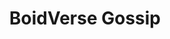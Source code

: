 ---
title: BoidVerse Gossip
lang: en-US
lastUpdated: false
layout: home
hero:
  text: "Metaverse that makes a difference"
  tagline: To be one with nature is to be one with the Boid. - Cador, The First of the Bonded.
  actions:
    - theme: brand
      text: Lore
      link: /introduction/
    - theme: alt
      text: BoidApp
      link: https://app.boid.com
---